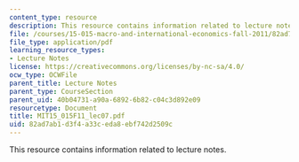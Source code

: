```yaml
---
content_type: resource
description: This resource contains information related to lecture notes.
file: /courses/15-015-macro-and-international-economics-fall-2011/82ad7ab1d3f4a33ceda8ebf742d2509c_MIT15_015F11_lec07.pdf
file_type: application/pdf
learning_resource_types:
- Lecture Notes
license: https://creativecommons.org/licenses/by-nc-sa/4.0/
ocw_type: OCWFile
parent_title: Lecture Notes
parent_type: CourseSection
parent_uid: 40b04731-a90a-6892-6b82-c04c3d892e09
resourcetype: Document
title: MIT15_015F11_lec07.pdf
uid: 82ad7ab1-d3f4-a33c-eda8-ebf742d2509c
---
```

This resource contains information related to lecture notes.